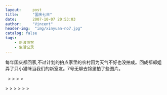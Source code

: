 ```yaml
---
layout:     post
title:      "国庆七日"
date:       2007-10-07 20:53:03
author:     "Vincent"
header-img:  "img/xinyuan-no7.jpg"
catalog: false
tags:
    - 新浪博客
    - 生活记录
---
```


每年国庆都回家,不过计划的拍点家里的农村因为天气不好也没拍成。回成都郎姐弄了只小猫咪当我们的新室友。7号无聊去锦里拍了些图片。



 
<img>&gt;
<img>&gt;
<img>&gt;
<img>&gt;

<img>&gt;
<img>&gt;
<img>&gt;
<img>&gt;
<img>&gt;
<img>&gt;



